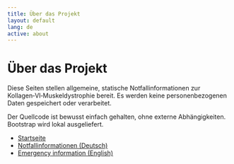 ```yaml
---
title: Über das Projekt
layout: default
lang: de
active: about
---
```


<div class="container py-4">
  <h1 class="h3">Über das Projekt</h1>
  <p>Diese Seiten stellen allgemeine, statische Notfallinformationen zur Kollagen‑VI‑Muskeldystrophie bereit. Es werden keine personenbezogenen Daten gespeichert oder verarbeitet.</p>
  <p>Der Quellcode ist bewusst einfach gehalten, ohne externe Abhängigkeiten. Bootstrap wird lokal ausgeliefert.</p>
  <ul>
    <li><a href="{{ 'index.html' | relative_url }}">Startseite</a></li>
    <li><a href="{{ 'german.html' | relative_url }}">Notfallinformationen (Deutsch)</a></li>
    <li><a href="{{ 'english.html' | relative_url }}">Emergency information (English)</a></li>
  </ul>
</div>